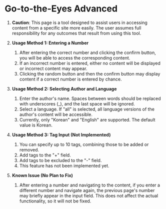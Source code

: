 # Go-to-the-Eyes Advanced

1. **Caution**: This page is a tool designed to assist users in accessing content from a specific site more easily. The user assumes full responsibility for any outcomes that result from using this tool.

2. **Usage Method 1: Entering a Number**
   1) After entering the correct number and clicking the confirm button, you will be able to access the corresponding content.
   2) If an incorrect number is entered, either no content will be displayed or incorrect content may appear.
   3) Clicking the random button and then the confirm button may display content if a correct number is entered by chance.

3. **Usage Method 2: Selecting Author and Language**
   1) Enter the author's name. Spaces between words should be replaced with underscores (_), and the last space will be ignored.
   2) Select a language. If "all" is selected, all language versions of the author's content will be accessible.
   3) Currently, only "Korean" and "English" are supported. The default value is Korean.

4. **Usage Method 3: Tag Input (Not Implemented)**
   1) You can specify up to 10 tags, combining those to be added or removed.
   2) Add tags to the "+" field.
   3) Add tags to be excluded to the "-" field.
   4) This feature has not been implemented yet.

5. **Known Issue (No Plan to Fix)**
    1) After entering a number and navigating to the content, if you enter a different number and navigate again, the previous page's number may briefly appear in the input field. This does not affect the actual functionality, so it will not be fixed.
